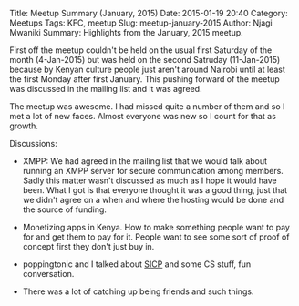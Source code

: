 Title: Meetup Summary (January, 2015)
Date: 2015-01-19 20:40
Category: Meetups
Tags: KFC, meetup
Slug: meetup-january-2015
Author: Njagi Mwaniki
Summary: Highlights from the January, 2015 meetup.

First off the meetup couldn't be held on the usual first Saturday of the month (4-Jan-2015) but was held on the second Satruday (11-Jan-2015) because by Kenyan culture people just aren't around Nairobi until at least the first Monday after first January. This pushing forward of the meetup was discussed in the mailing list and it was agreed.

The meetup was awesome. I had missed quite a number of them and so I met a lot of new faces. Almost everyone was new so I count for that as growth.

Discussions:

* XMPP: We had agreed in the mailing list that we would talk about running an XMPP server for secure communication among members. Sadly this matter wasn't discussed as much as I hope it would have been. What I got is that everyone thought it was a good thing, just that we didn't agree on a when and where the hosting would be done and the source of funding.

* Monetizing apps in Kenya. How to make something people want to pay for and get them to pay for it. People want to see some sort of proof of concept first they don't just buy in.

* poppingtonic and I talked about [SICP] and some CS stuff, fun conversation.

* There was a lot of catching up being friends and such things.

[SICP]: http://mitpress.mit.edu/sicp/
